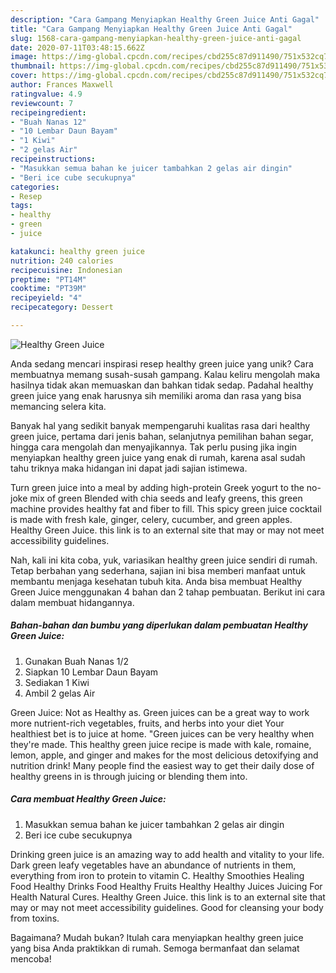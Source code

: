 ```yaml
---
description: "Cara Gampang Menyiapkan Healthy Green Juice Anti Gagal"
title: "Cara Gampang Menyiapkan Healthy Green Juice Anti Gagal"
slug: 1568-cara-gampang-menyiapkan-healthy-green-juice-anti-gagal
date: 2020-07-11T03:48:15.662Z
image: https://img-global.cpcdn.com/recipes/cbd255c87d911490/751x532cq70/healthy-green-juice-foto-resep-utama.jpg
thumbnail: https://img-global.cpcdn.com/recipes/cbd255c87d911490/751x532cq70/healthy-green-juice-foto-resep-utama.jpg
cover: https://img-global.cpcdn.com/recipes/cbd255c87d911490/751x532cq70/healthy-green-juice-foto-resep-utama.jpg
author: Frances Maxwell
ratingvalue: 4.9
reviewcount: 7
recipeingredient:
- "Buah Nanas 12"
- "10 Lembar Daun Bayam"
- "1 Kiwi"
- "2 gelas Air"
recipeinstructions:
- "Masukkan semua bahan ke juicer tambahkan 2 gelas air dingin"
- "Beri ice cube secukupnya"
categories:
- Resep
tags:
- healthy
- green
- juice

katakunci: healthy green juice 
nutrition: 240 calories
recipecuisine: Indonesian
preptime: "PT14M"
cooktime: "PT39M"
recipeyield: "4"
recipecategory: Dessert

---
```



![Healthy Green Juice](https://img-global.cpcdn.com/recipes/cbd255c87d911490/751x532cq70/healthy-green-juice-foto-resep-utama.jpg)

Anda sedang mencari inspirasi resep healthy green juice yang unik? Cara membuatnya memang susah-susah gampang. Kalau keliru mengolah maka hasilnya tidak akan memuaskan dan bahkan tidak sedap. Padahal healthy green juice yang enak harusnya sih memiliki aroma dan rasa yang bisa memancing selera kita.

Banyak hal yang sedikit banyak mempengaruhi kualitas rasa dari healthy green juice, pertama dari jenis bahan, selanjutnya pemilihan bahan segar, hingga cara mengolah dan menyajikannya. Tak perlu pusing jika ingin menyiapkan healthy green juice yang enak di rumah, karena asal sudah tahu triknya maka hidangan ini dapat jadi sajian istimewa.

Turn green juice into a meal by adding high-protein Greek yogurt to the no-joke mix of green Blended with chia seeds and leafy greens, this green machine provides healthy fat and fiber to fill. This spicy green juice cocktail is made with fresh kale, ginger, celery, cucumber, and green apples. Healthy Green Juice. this link is to an external site that may or may not meet accessibility guidelines.


Nah, kali ini kita coba, yuk, variasikan healthy green juice sendiri di rumah. Tetap berbahan yang sederhana, sajian ini bisa memberi manfaat untuk membantu menjaga kesehatan tubuh kita. Anda bisa membuat Healthy Green Juice menggunakan 4 bahan dan 2 tahap pembuatan. Berikut ini cara dalam membuat hidangannya.

<!--inarticleads1-->

##### Bahan-bahan dan bumbu yang diperlukan dalam pembuatan Healthy Green Juice:

1. Gunakan Buah Nanas 1/2
1. Siapkan 10 Lembar Daun Bayam
1. Sediakan 1 Kiwi
1. Ambil 2 gelas Air


Green Juice: Not as Healthy as. Green juices can be a great way to work more nutrient-rich vegetables, fruits, and herbs into your diet Your healthiest bet is to juice at home. &#34;Green juices can be very healthy when they&#39;re made. This healthy green juice recipe is made with kale, romaine, lemon, apple, and ginger and makes for the most delicious detoxifying and nutrition drink! Many people find the easiest way to get their daily dose of healthy greens in is through juicing or blending them into. 

<!--inarticleads2-->

##### Cara membuat Healthy Green Juice:

1. Masukkan semua bahan ke juicer tambahkan 2 gelas air dingin
1. Beri ice cube secukupnya


Drinking green juice is an amazing way to add health and vitality to your life. Dark green leafy vegetables have an abundance of nutrients in them, everything from iron to protein to vitamin C. Healthy Smoothies Healing Food Healthy Drinks Food Healthy Fruits Healthy Healthy Juices Juicing For Health Natural Cures. Healthy Green Juice. this link is to an external site that may or may not meet accessibility guidelines. Good for cleansing your body from toxins. 

Bagaimana? Mudah bukan? Itulah cara menyiapkan healthy green juice yang bisa Anda praktikkan di rumah. Semoga bermanfaat dan selamat mencoba!
